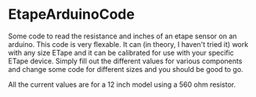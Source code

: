 # EtapeArduinoCode
Some code to read the resistance and inches of an etape sensor on an arduino.
This code is very flexable. It can (in theory, I haven't tried it) work with any
size ETape and it can be calibrated for use with your specific ETape device.
Simply fill out the different values for various components and change some code
for different sizes and you should be good to go.

All the current values are for a 12 inch model using a 560 ohm resistor.
